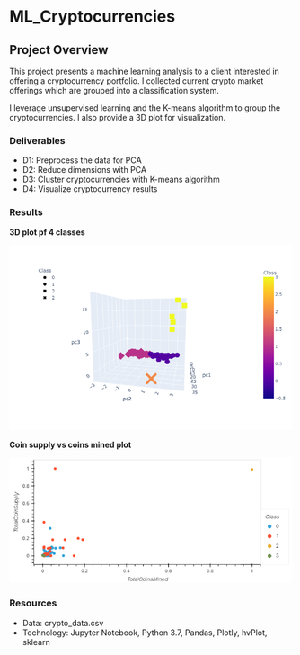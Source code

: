 # ML_Cryptocurrencies

## Project Overview

This project presents a machine learning analysis to a client interested in offering a cryptocurrency portfolio. I collected current crypto market offerings which are grouped into a classification system. 

I leverage unsupervised learning and the K-means algorithm to group the cryptocurrencies. I also provide a 3D plot for visualization.

### Deliverables

- D1: Preprocess the data for PCA
- D2: Reduce dimensions with PCA
- D3: Cluster cryptocurrencies with K-means algorithm
- D4: Visualize cryptocurrency results

### Results

**3D plot pf 4 classes**

![3Dplot](./Resources/3Dplot.png)

**Coin supply vs coins mined plot**

![2Dplot](./Resources/2Dplot.png)

### Resources

- Data: crypto_data.csv
- Technology: Jupyter Notebook, Python 3.7, Pandas, Plotly, hvPlot, sklearn